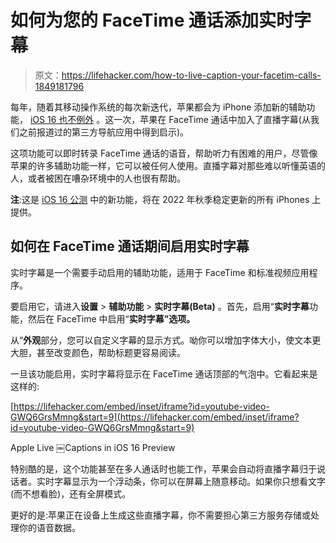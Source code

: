 # 如何为您的 FaceTime 通话添加实时字幕

> 原文：<https://lifehacker.com/how-to-live-caption-your-facetim-calls-1849181796>

每年，随着其移动操作系统的每次新迭代，苹果都会为 iPhone 添加新的辅助功能， [iOS 16 也不例外](https://lifehacker.com/the-best-new-features-in-ios-16-and-ipados-16-1849023814) 。这一次，苹果在 FaceTime 通话中加入了直播字幕(从我们之前报道过的第三方导航应用中得到启示)。



这项功能可以即时转录 FaceTime 通话的语音，帮助听力有困难的用户，尽管像苹果的许多辅助功能一样，它可以被任何人使用。直播字幕对那些难以听懂英语的人，或者被困在嘈杂环境中的人也很有帮助。

**注**:这是 [iOS 16 公测](https://lifehacker.com/how-to-install-the-ios-16-and-ipados-16-betas-1849023051) 中的新功能，将在 2022 年秋季稳定更新的所有 iPhones 上提供。

## 如何在 FaceTime 通话期间启用实时字幕

实时字幕是一个需要手动启用的辅助功能，适用于 FaceTime 和标准视频应用程序。

要启用它，请进入**设置** > **辅助功能** > **实时字幕(Beta)** 。首先，启用“**实时字幕**功能，然后在 FaceTime 中启用“**实时字幕”选项。**

从“**外观**部分，您可以自定义字幕的显示方式。呦你可以增加字体大小，使文本更大胆，甚至改变颜色，帮助标题更容易阅读。

一旦该功能启用，实时字幕将显示在 FaceTime 通话顶部的气泡中。它看起来是这样的:

 [https://lifehacker.com/embed/inset/iframe?id=youtube-video-GWQ6GrsMmng&start=9](https://lifehacker.com/embed/inset/iframe?id=youtube-video-GWQ6GrsMmng&start=9)

<figcaption class="sc-1ptbguh-0 hxeMec caption">Apple Live ￼Captions in iOS 16 Preview</figcaption> 

特别酷的是，这个功能甚至在多人通话时也能工作，苹果会自动将直播字幕归于说话者。实时字幕显示为一个浮动条，你可以在屏幕上随意移动。如果你只想看文字(而不想看脸)，还有全屏模式。

更好的是:苹果正在设备上生成这些直播字幕，你不需要担心第三方服务存储或处理你的语音数据。